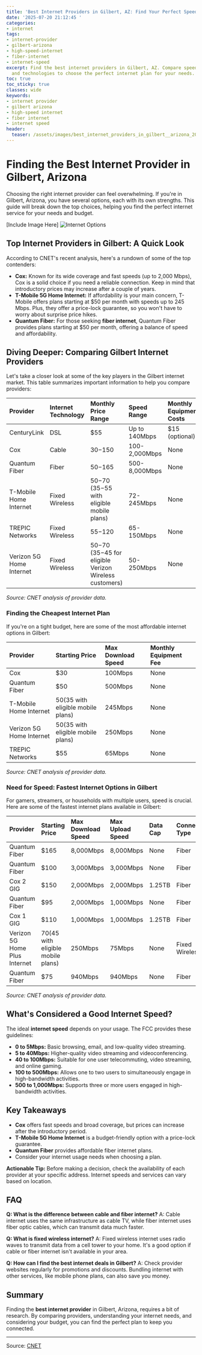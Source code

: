 ```yaml
---
title: 'Best Internet Providers in Gilbert, AZ: Find Your Perfect Speed'
date: '2025-07-20 21:12:45 '
categories:
- internet
tags:
- internet-provider
- gilbert-arizona
- high-speed-internet
- fiber-internet
- internet-speed
excerpt: Find the best internet providers in Gilbert, AZ. Compare speeds, prices,
  and technologies to choose the perfect internet plan for your needs.
toc: true
toc_sticky: true
classes: wide
keywords:
- internet provider
- gilbert arizona
- high-speed internet
- fiber internet
- internet speed
header:
  teaser: /assets/images/best_internet_providers_in_gilbert__arizona_20250720211245.jpg
---
```


# Finding the Best Internet Provider in Gilbert, Arizona

Choosing the right internet provider can feel overwhelming. If you're in Gilbert, Arizona, you have several options, each with its own strengths. This guide will break down the top choices, helping you find the perfect internet service for your needs and budget.

[Include Image Here]
![Internet Options](https://www.cnet.com/a/img/resize/96dd69e551b28223bf7e21a155a891ed3841a6b3/hub/2023/12/15/dabda708-60c0-4816-ba5a-a8b2738b6ae1/gettyimages-1395669693.jpg?auto=webp&fit=crop&height=614&width=1092)

## Top Internet Providers in Gilbert: A Quick Look

According to CNET's recent analysis, here's a rundown of some of the top contenders:

*   **Cox:** Known for its wide coverage and fast speeds (up to 2,000 Mbps), Cox is a solid choice if you need a reliable connection. Keep in mind that introductory prices may increase after a couple of years.
*   **T-Mobile 5G Home Internet:** If affordability is your main concern, T-Mobile offers plans starting at $50 per month with speeds up to 245 Mbps. Plus, they offer a price-lock guarantee, so you won't have to worry about surprise price hikes.
*   **Quantum Fiber:** For those seeking **fiber internet**, Quantum Fiber provides plans starting at $50 per month, offering a balance of speed and affordability.

## Diving Deeper: Comparing Gilbert Internet Providers

Let's take a closer look at some of the key players in the Gilbert internet market. This table summarizes important information to help you compare providers:

| Provider                | Internet Technology | Monthly Price Range | Speed Range      | Monthly Equipment Costs | Data Cap   | Contract | CNET Review Score |
| :---------------------- | :------------------ | :-------------------- | :--------------- | :------------------------ | :--------- | :------- | :------------------ |
| CenturyLink             | DSL                 | $55                   | Up to 140Mbps    | $15 (optional)            | None       | None     | 6.7                 |
| Cox                     | Cable               | $30-$150              | 100-2,000Mbps    | None                      | 1.25TB     | None     | 6.2                 |
| Quantum Fiber           | Fiber               | $50-$165              | 500-8,000Mbps    | None                      | None       | None     | 6.7                 |
| T-Mobile Home Internet  | Fixed Wireless      | $50-$70 ($35-$55 with eligible mobile plans) | 72-245Mbps       | None                      | None       | None     | 7.4                 |
| TREPIC Networks         | Fixed Wireless      | $55-$120              | 65-150Mbps       | None                      | None       | Optional | N/A                 |
| Verizon 5G Home Internet| Fixed Wireless      | $50-$70 ($35-$45 for eligible Verizon Wireless customers) | 50-250Mbps       | None                      | None       | None     | 7.2                 |

*Source: CNET analysis of provider data.*

### Finding the Cheapest Internet Plan

If you're on a tight budget, here are some of the most affordable internet options in Gilbert:

| Provider                | Starting Price                                | Max Download Speed | Monthly Equipment Fee |
| :---------------------- | :-------------------------------------------- | :------------------- | :---------------------- |
| Cox                     | $30                                           | 100Mbps              | None                    |
| Quantum Fiber           | $50                                           | 500Mbps              | None                    |
| T-Mobile Home Internet  | $50 ($35 with eligible mobile plans)           | 245Mbps              | None                    |
| Verizon 5G Home Internet| $50 ($35 with eligible mobile plans)           | 250Mbps              | None                    |
| TREPIC Networks         | $55                                           | 65Mbps               | None                    |

*Source: CNET analysis of provider data.*

### Need for Speed: Fastest Internet Options in Gilbert

For gamers, streamers, or households with multiple users, speed is crucial. Here are some of the fastest internet plans available in Gilbert:

| Provider        | Starting Price | Max Download Speed | Max Upload Speed | Data Cap | Connection Type |
| :-------------- | :------------- | :----------------- | :--------------- | :------- | :---------------- |
| Quantum Fiber   | $165           | 8,000Mbps          | 8,000Mbps        | None     | Fiber             |
| Quantum Fiber   | $100           | 3,000Mbps          | 3,000Mbps        | None     | Fiber             |
| Cox 2 GIG       | $150           | 2,000Mbps          | 2,000Mbps        | 1.25TB   | Fiber             |
| Quantum Fiber   | $95            | 2,000Mbps          | 1,000Mbps        | None     | Fiber             |
| Cox 1 GIG       | $110           | 1,000Mbps          | 1,000Mbps        | 1.25TB   | Fiber             |
| Verizon 5G Home Plus Internet | $70 ($45 with eligible mobile plans) | 250Mbps           | 75Mbps           | None     | Fixed Wireless    |
| Quantum Fiber   | $75            | 940Mbps            | 940Mbps          | None     | Fiber             |

*Source: CNET analysis of provider data.*

## What's Considered a Good Internet Speed?

The ideal **internet speed** depends on your usage. The FCC provides these guidelines:

*   **0 to 5Mbps:** Basic browsing, email, and low-quality video streaming.
*   **5 to 40Mbps:** Higher-quality video streaming and videoconferencing.
*   **40 to 100Mbps:** Suitable for one user telecommuting, video streaming, and online gaming.
*   **100 to 500Mbps:** Allows one to two users to simultaneously engage in high-bandwidth activities.
*   **500 to 1,000Mbps:** Supports three or more users engaged in high-bandwidth activities.

## Key Takeaways

*   **Cox** offers fast speeds and broad coverage, but prices can increase after the introductory period.
*   **T-Mobile 5G Home Internet** is a budget-friendly option with a price-lock guarantee.
*   **Quantum Fiber** provides affordable fiber internet plans.
*   Consider your internet usage needs when choosing a plan.

**Actionable Tip:** Before making a decision, check the availability of each provider at your specific address. Internet speeds and services can vary based on location.

## FAQ

**Q: What is the difference between cable and fiber internet?**
A: Cable internet uses the same infrastructure as cable TV, while fiber internet uses fiber optic cables, which can transmit data much faster.

**Q: What is fixed wireless internet?**
A: Fixed wireless internet uses radio waves to transmit data from a cell tower to your home. It's a good option if cable or fiber internet isn't available in your area.

**Q: How can I find the best internet deals in Gilbert?**
A: Check provider websites regularly for promotions and discounts. Bundling internet with other services, like mobile phone plans, can also save you money.

## Summary

Finding the **best internet provider** in Gilbert, Arizona, requires a bit of research. By comparing providers, understanding your internet needs, and considering your budget, you can find the perfect plan to keep you connected.

---

Source: [CNET](https://www.cnet.com/home/internet/best-internet-providers-in-gilbert-az/#ftag=CAD590a51e)